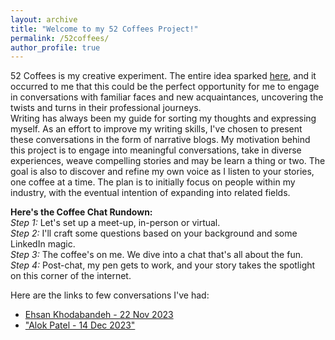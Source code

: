 ```yaml
---
layout: archive
title: "Welcome to my 52 Coffees Project!"
permalink: /52coffees/
author_profile: true
---
```


52 Coffees is my creative experiment. The entire idea sparked [here](http://www.fiftycoffees.com/coffees), and it occurred to me that this could be the perfect opportunity for me to engage in conversations with familiar faces and new acquaintances, uncovering the twists and turns in their professional journeys. <br>
Writing has always been my guide for sorting my thoughts and expressing myself. As an effort to improve my writing skills, I've chosen to present these conversations in the form of narrative blogs. My motivation behind this project is to engage into meaningful conversations, take in diverse experiences, weave compelling stories and may be learn a thing or two. The goal is also to discover and refine my own voice as I listen to your stories, one coffee at a time. The plan is to initially focus on people within my industry, with the eventual intention of expanding into related fields.

**Here's the Coffee Chat Rundown:**<br>
*Step 1:* Let's set up a meet-up, in-person or virtual. <br>
*Step 2:* I'll craft some questions based on your background and some LinkedIn magic.<br>
*Step 3:* The coffee's on me. We dive into a chat that's all about the fun.<br>
*Step 4:* Post-chat, my pen gets to work, and your story takes the spotlight on this corner of the internet.

Here are the links to few conversations I've had:
- [Ehsan Khodabandeh - 22 Nov 2023](coffee_chats/chat_1.md)
- ["Alok Patel - 14 Dec 2023"](coffee_chats/chat_2.md)
